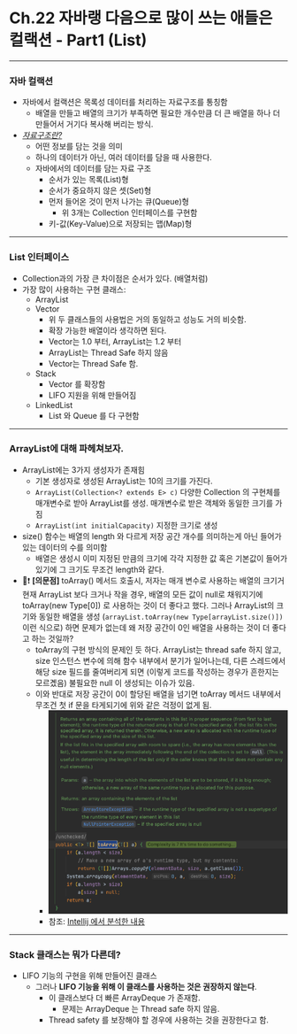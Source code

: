 # Ch.22 자바랭 다음으로 많이 쓰는 애들은 컬랙션 - Part1 (List)

---
### 자바 컬랙션
- 자바에서 컬랙션은 목록성 데이터를 처리하는 자료구조를 통칭함
  - 배열을 만들고 배열의 크기가 부족하면 필요한 개수만큼 더 큰 배열을 하나 더 만들어서 거기다 복사해 버리는 방식.
- _<ins>자료구조란?</ins>_
  - 어떤 정보를 담는 것을 의미
  - 하나의 데이터가 아닌, 여러 데이터를 담을 때 사용한다.
  - 자바에서의 데이터를 담는 자료 구조
    - 순서가 있는 목록(List)형
    - 순서가 중요하지 않은 셋(Set)형
    - 먼저 들어온 것이 먼저 나가는 큐(Queue)형
      - 위 3개는 Collection 인터페이스를 구현함
    - 키-값(Key-Value)으로 저장되는 맵(Map)형

---
### List 인터페이스
- Collection과의 가장 큰 차이점은 순서가 있다. (배열처럼)
- 가장 많이 사용하는 구현 클래스:
  - ArrayList
  - Vector
    - 위 두 클래스들의 사용법은 거의 동일하고 성능도 거의 비슷함.
    - 확장 가능한 배열이라 생각하면 된다.
    - Vector는 1.0 부터, ArrayList는 1.2 부터
    - ArrayList는 Thread Safe 하지 않음
    - Vector는 Thread Safe 함.
  - Stack
    - Vector 를 확장함
    - LIFO 지원을 위해 만들어짐
  - LinkedList
    - List 와 Queue 를 다 구현함

---
### ArrayList에 대해 파헤쳐보자.
- ArrayList에는 3가지 생성자가 존재힘 
  - 기본 생성자로 생성된 ArrayList는 10의 크기를 가진다.
  - `ArrayList(Collection<? extends E> c)`  다양한 Collection 의 구현체를 매개변수로 받아 ArrayList를 생성. 매개변수로 받은 객체와 동일한 크기를 가짐
  - `ArrayList(int initialCapacity)` 지정한 크기로 생성
- size() 함수는 배열의 length 와 다르게 저장 공간 개수를 의미하는게 아닌 들어가 있는 데이터의 수를 의미함
  - 배열은 생성시 이미 지정된 만큼의 크기에 각각 지정한 값 혹은 기본값이 들어가 있기에 그 크기도 무조건 length와 같다.
- 🚨❗ **[의문점]** toArray() 메서드 호출시, 저자는 매개 변수로 사용하는 배열의 크기거 현재 ArrayList 보다 크거나 작을 경우, 배열의 모든 값이 null로 채워지기에 toArray(new Type[0]) 로 사용하는 것이 더 좋다고 했다. 그러나 ArrayList의 크기와 동일한 배열을 생성 (`arrayList.toArray(new Type[arrayList.size()])` 이런 식으로) 하면 문제가 없는데 왜 저장 공간이 0인 배열을 사용하는 것이 더 좋다고 하는 것일까?  
  - toArray의 구현 방식의 문제인 듯 하다. ArrayList는 thread safe 하지 않고, size 인스턴스 변수에 의해 함수 내부에서 분기가 일어나는데, 다른 스레드에서 해당 size 필드를 줄여버리게 되면 (이렇게 코드를 작성하는 경우가 흔한지는 모르곘음) 불필요한 null 이 생성되는 이슈가 있음.
  - 이와 반대로 저장 공간이 0이 할당된 배열을 넘기면 toArray 메서드 내부에서 무조건 첫 if 문을 타게되기에 위와 같은 걱정이 없게 됨.
    - ![img.png](img.png)
    - 참조: [Intellij 에서 분석한 내용](https://github.com/JetBrains/intellij-community/blob/master/java/java-impl/resources/inspectionDescriptions/ToArrayCallWithZeroLengthArrayArgument.html)

---
### Stack 클래스는 뭐가 다른데?
- LIFO 기능의 구현을 위해 만들어진 클래스
  - 그러나 **LIFO 기능을 위해 이 클래스를 사용하는 것은 권장하지 않는다**. 
    - 이 클래스보다 더 빠른 ArrayDeque 가 존재함.
      - 문제는 ArrayDeque 는 Thread safe 하지 않음.
    - Thread safety 를 보장해야 할 경우에 사용하는 것을 권장한다고 함.